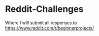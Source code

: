 # Reddit-Challenges
Where I will submit all responses to https://www.reddit.com/r/beginnerprojects/

